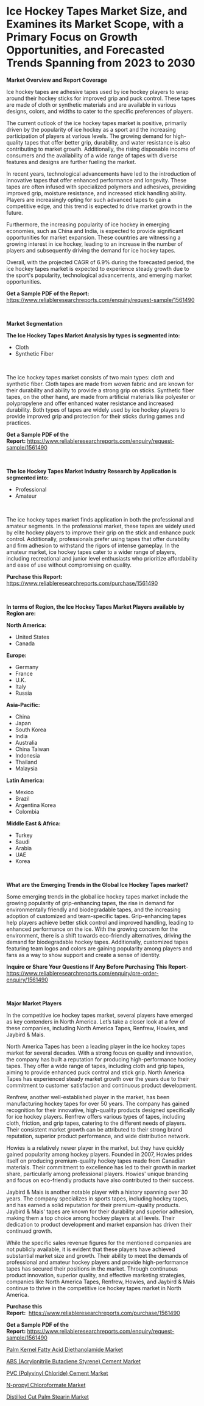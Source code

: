 <p><h1>Ice Hockey Tapes Market Size, and Examines its Market Scope, with a Primary Focus on Growth Opportunities, and Forecasted Trends Spanning from 2023 to 2030</h1></p><p><strong>Market Overview and Report Coverage</strong></p>
<p><p>Ice hockey tapes are adhesive tapes used by ice hockey players to wrap around their hockey sticks for improved grip and puck control. These tapes are made of cloth or synthetic materials and are available in various designs, colors, and widths to cater to the specific preferences of players.</p><p>The current outlook of the ice hockey tapes market is positive, primarily driven by the popularity of ice hockey as a sport and the increasing participation of players at various levels. The growing demand for high-quality tapes that offer better grip, durability, and water resistance is also contributing to market growth. Additionally, the rising disposable income of consumers and the availability of a wide range of tapes with diverse features and designs are further fueling the market.</p><p>In recent years, technological advancements have led to the introduction of innovative tapes that offer enhanced performance and longevity. These tapes are often infused with specialized polymers and adhesives, providing improved grip, moisture resistance, and increased stick handling ability. Players are increasingly opting for such advanced tapes to gain a competitive edge, and this trend is expected to drive market growth in the future.</p><p>Furthermore, the increasing popularity of ice hockey in emerging economies, such as China and India, is expected to provide significant opportunities for market expansion. These countries are witnessing a growing interest in ice hockey, leading to an increase in the number of players and subsequently driving the demand for ice hockey tapes.</p><p>Overall, with the projected CAGR of 6.9% during the forecasted period, the ice hockey tapes market is expected to experience steady growth due to the sport's popularity, technological advancements, and emerging market opportunities.</p></p>
<p><strong>Get a Sample PDF of the Report:</strong> <a href="https://www.reliableresearchreports.com/enquiry/request-sample/1561490">https://www.reliableresearchreports.com/enquiry/request-sample/1561490</a></p>
<p>&nbsp;</p>
<p><strong>Market Segmentation</strong></p>
<p><strong>The Ice Hockey Tapes Market Analysis by types is segmented into:</strong></p>
<p><ul><li>Cloth</li><li>Synthetic Fiber</li></ul></p>
<p>&nbsp;</p>
<p><p>The ice hockey tapes market consists of two main types: cloth and synthetic fiber. Cloth tapes are made from woven fabric and are known for their durability and ability to provide a strong grip on sticks. Synthetic fiber tapes, on the other hand, are made from artificial materials like polyester or polypropylene and offer enhanced water resistance and increased durability. Both types of tapes are widely used by ice hockey players to provide improved grip and protection for their sticks during games and practices.</p></p>
<p><strong>Get a Sample PDF of the Report:</strong>&nbsp;<a href="https://www.reliableresearchreports.com/enquiry/request-sample/1561490">https://www.reliableresearchreports.com/enquiry/request-sample/1561490</a></p>
<p>&nbsp;</p>
<p><strong>The Ice Hockey Tapes Market Industry Research by Application is segmented into:</strong></p>
<p><ul><li>Professional</li><li>Amateur</li></ul></p>
<p>&nbsp;</p>
<p><p>The ice hockey tapes market finds application in both the professional and amateur segments. In the professional market, these tapes are widely used by elite hockey players to improve their grip on the stick and enhance puck control. Additionally, professionals prefer using tapes that offer durability and firm adhesion to withstand the rigors of intense gameplay. In the amateur market, ice hockey tapes cater to a wider range of players, including recreational and junior level enthusiasts who prioritize affordability and ease of use without compromising on quality.</p></p>
<p><strong>Purchase this Report:</strong>&nbsp; <a href="https://www.reliableresearchreports.com/purchase/1561490">https://www.reliableresearchreports.com/purchase/1561490</a></p>
<p>&nbsp;</p>
<p><strong>In terms of Region, the Ice Hockey Tapes Market Players available by Region are:</strong></p>
<p>
    <p> <strong> North America: </strong>
        <ul>
            <li>United States</li>
            <li>Canada</li>
        </ul>
        </p> 
    <p> <strong> Europe: </strong>
        <ul>
            <li>Germany</li>
            <li>France</li>
            <li>U.K.</li>
            <li>Italy</li>
            <li>Russia</li>
        </ul>
        </p> 
    <p> <strong> Asia-Pacific: </strong>
        <ul>
            <li>China</li>
            <li>Japan</li>
            <li>South Korea</li>
            <li>India</li>
            <li>Australia</li>
            <li>China Taiwan</li>
            <li>Indonesia</li>
            <li>Thailand</li>
            <li>Malaysia</li>
        </ul>
        </p> 
    <p> <strong> Latin America: </strong>
        <ul>
            <li>Mexico</li>
            <li>Brazil</li>
            <li>Argentina Korea</li>
            <li>Colombia</li>
        </ul>
        </p> 
    <p> <strong> Middle East & Africa: </strong>
        <ul>
            <li>Turkey</li>
            <li>Saudi</li>
            <li>Arabia</li>
            <li>UAE</li>
            <li>Korea</li>
        </ul>
    </p>
    </p>
<p>&nbsp;</p>
<p><strong>What are the Emerging Trends in the Global Ice Hockey Tapes market?</strong></p>
<p><p>Some emerging trends in the global ice hockey tapes market include the growing popularity of grip-enhancing tapes, the rise in demand for environmentally friendly and biodegradable tapes, and the increasing adoption of customized and team-specific tapes. Grip-enhancing tapes help players achieve better stick control and improved handling, leading to enhanced performance on the ice. With the growing concern for the environment, there is a shift towards eco-friendly alternatives, driving the demand for biodegradable hockey tapes. Additionally, customized tapes featuring team logos and colors are gaining popularity among players and fans as a way to show support and create a sense of identity.</p></p>
<p><strong>Inquire or Share Your Questions If Any Before Purchasing This Report</strong>- <a href="https://www.reliableresearchreports.com/enquiry/pre-order-enquiry/1561490">https://www.reliableresearchreports.com/enquiry/pre-order-enquiry/1561490</a></p>
<p>&nbsp;</p>
<p><strong>Major Market Players</strong></p>
<p><p>In the competitive ice hockey tapes market, several players have emerged as key contenders in North America. Let’s take a closer look at a few of these companies, including North America Tapes, Renfrew, Howies, and Jaybird & Mais.</p><p>North America Tapes has been a leading player in the ice hockey tapes market for several decades. With a strong focus on quality and innovation, the company has built a reputation for producing high-performance hockey tapes. They offer a wide range of tapes, including cloth and grip tapes, aiming to provide enhanced puck control and stick grip. North America Tapes has experienced steady market growth over the years due to their commitment to customer satisfaction and continuous product development.</p><p>Renfrew, another well-established player in the market, has been manufacturing hockey tapes for over 50 years. The company has gained recognition for their innovative, high-quality products designed specifically for ice hockey players. Renfrew offers various types of tapes, including cloth, friction, and grip tapes, catering to the different needs of players. Their consistent market growth can be attributed to their strong brand reputation, superior product performance, and wide distribution network.</p><p>Howies is a relatively newer player in the market, but they have quickly gained popularity among hockey players. Founded in 2007, Howies prides itself on producing premium-quality hockey tapes made from Canadian materials. Their commitment to excellence has led to their growth in market share, particularly among professional players. Howies' unique branding and focus on eco-friendly products have also contributed to their success.</p><p>Jaybird & Mais is another notable player with a history spanning over 30 years. The company specializes in sports tapes, including hockey tapes, and has earned a solid reputation for their premium-quality products. Jaybird & Mais' tapes are known for their durability and superior adhesion, making them a top choice among hockey players at all levels. Their dedication to product development and market expansion has driven their continued growth.</p><p>While the specific sales revenue figures for the mentioned companies are not publicly available, it is evident that these players have achieved substantial market size and growth. Their ability to meet the demands of professional and amateur hockey players and provide high-performance tapes has secured their positions in the market. Through continuous product innovation, superior quality, and effective marketing strategies, companies like North America Tapes, Renfrew, Howies, and Jaybird & Mais continue to thrive in the competitive ice hockey tapes market in North America.</p></p>
<p><strong>Purchase this Report:</strong>&nbsp;&nbsp;<a href="https://www.reliableresearchreports.com/purchase/1561490">https://www.reliableresearchreports.com/purchase/1561490</a></p>
<p></p>
<p><strong>Get a Sample PDF of the Report:</strong>&nbsp;<a href="https://www.reliableresearchreports.com/enquiry/request-sample/1561490">https://www.reliableresearchreports.com/enquiry/request-sample/1561490</a></p>
<p><p><a href="https://github.com/ChiragRp1/Market-Research-Report-List-2/blob/main/palm-kernel-fatty-acid-diethanolamide-market.md">Palm Kernel Fatty Acid Diethanolamide Market</a></p><p><a href="https://github.com/Chiragrp24/Market-Research-Report-List-2/blob/main/abs-acrylonitrile-butadiene-styrene-cement-market.md">ABS (Acrylonitrile Butadiene Styrene) Cement Market</a></p><p><a href="https://github.com/Chiragrp23/Market-Research-Report-List-2/blob/main/pvc-polyvinyl-chloride-cement-market.md">PVC (Polyvinyl Chloride) Cement Market</a></p><p><a href="https://github.com/Chiragrp22/Market-Research-Report-List-2/blob/main/n-propyl-chloroformate-market.md">N-propyl Chloroformate Market</a></p><p><a href="https://github.com/ChiragRP21/Market-Research-Report-List-2/blob/main/distilled-cut-palm-stearin-market.md">Distilled Cut Palm Stearin Market</a></p></p>